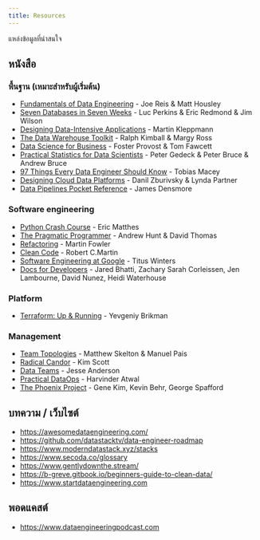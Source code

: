 ```yaml
---
title: Resources
---
```


แหล่งข้อมูลที่น่าสนใจ

## หนังสือ

### พื้นฐาน (เหมาะสำหรับผู้เริ่มต้น)

- [Fundamentals of Data Engineering](https://www.amazon.com/Fundamentals-Data-Engineering-Robust-Systems/dp/1098108302) - Joe Reis & Matt Housley
- [Seven Databases in Seven Weeks](https://www.amazon.com/Seven-Databases-Weeks-Modern-Movement/dp/1680502530/) - Luc Perkins & Eric Redmond & Jim Wilson
- [Designing Data-Intensive Applications](https://www.amazon.com/Designing-Data-Intensive-Applications-Reliable-Maintainable/dp/1449373321/) - Martin Kleppmann
- [The Data Warehouse Toolkit](https://www.amazon.com/Data-Warehouse-Toolkit-Definitive-Dimensional/dp/1118530802/) - Ralph Kimball & Margy Ross
- [Data Science for Business](https://www.amazon.com/Data-Science-Business-Data-Analytic-Thinking-ebook/dp/B00E6EQ3X4/) - Foster Provost & Tom Fawcett
- [Practical Statistics for Data Scientists](https://www.amazon.com/Practical-Statistics-Data-Scientists-Essential/dp/149207294X/) - Peter Gedeck & Peter Bruce & Andrew Bruce
- [97 Things Every Data Engineer Should Know](https://www.amazon.com/Things-Every-Data-Engineer-Should/dp/1492062413/) - Tobias Macey
- [Designing Cloud Data Platforms](https://www.amazon.com/Designing-Cloud-Platforms-Danil-Zburivsky/dp/1617296449/) - Danil Zburivsky & Lynda Partner
- [Data Pipelines Pocket Reference](https://www.amazon.com/Data-Pipelines-Pocket-Reference-Processing/dp/1492087831/) - James Densmore

### Software engineering

- [Python Crash Course](https://www.amazon.com/Python-Crash-Course-2nd-Edition/dp/1593279280/) - Eric Matthes
- [The Pragmatic Programmer](https://www.amazon.com/Pragmatic-Programmer-Journeyman-Master/dp/020161622X/) - Andrew Hunt & David Thomas
- [Refactoring](https://www.amazon.com/gp/product/0134757599/) - Martin Fowler
- [Clean Code](https://www.amazon.com/Clean-Code-Handbook-Software-Craftsmanship/dp/0132350882/) - Robert C.Martin
- [Software Engineering at Google](https://www.amazon.com/Software-Engineering-Google-Lessons-Programming/dp/1492082791/) - Titus Winters
- [Docs for Developers](https://www.amazon.com/dp/1484272161/) - Jared Bhatti, Zachary Sarah Corleissen, Jen Lambourne, David Nunez, Heidi Waterhouse

### Platform

- [Terraform: Up & Running](https://www.amazon.com/Terraform-Running-Writing-Infrastructure-Code/dp/1098116747/) - Yevgeniy Brikman

### Management

- [Team Topologies](https://www.amazon.com/Team-Topologies-Organizing-Business-Technology/dp/1942788819/) - Matthew Skelton & Manuel Pais
- [Radical Candor](https://www.amazon.com/Radical-Candor-What-Want-Saying-ebook/dp/B01LW1LESC/) - Kim Scott
- [Data Teams](https://www.amazon.com/Data-Teams-Management-Successful-Data-Focused/dp/1484262271/) - Jesse Anderson
- [Practical DataOps](https://www.amazon.com/Practical-DataOps-Delivering-Agile-Science/dp/1484251032/) - Harvinder Atwal
- [The Phoenix Project](https://www.amazon.com/Phoenix-Project-DevOps-Helping-Business-ebook/dp/B078Y98RG8/) - Gene Kim, Kevin Behr, George Spafford

## บทความ / เว็บไซต์

- <https://awesomedataengineering.com/>
- <https://github.com/datastacktv/data-engineer-roadmap>
- <https://www.moderndatastack.xyz/stacks>
- <https://www.secoda.co/glossary>
- <https://www.gentlydownthe.stream/>
- <https://b-greve.gitbook.io/beginners-guide-to-clean-data/>
- <https://www.startdataengineering.com>

## พอดแคสต์

- <https://www.dataengineeringpodcast.com>